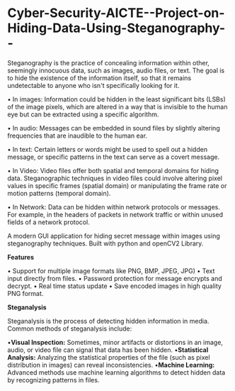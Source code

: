 # Cyber-Security-AICTE--Project-on-Hiding-Data-Using-Steganography--

Steganography is the practice of concealing information within other, seemingly innocuous data, such as images, audio files, or text. The goal is to hide the existence of the information itself, so that it remains undetectable to anyone who isn't specifically looking for it.
	
•     In images: Information could be hidden in the least significant bits (LSBs) of the image pixels, which are altered in a way that is invisible to the human eye but can be 			  extracted using a specific algorithm.

•    In audio: Messages can be embedded in sound files by slightly altering frequencies that are inaudible to the human ear.

•    In text: Certain letters or words might be used to spell out a hidden message, or specific patterns in the text can serve as a covert message.

•    In Video: Video files offer both spatial and temporal domains for hiding data. Steganographic techniques in video files could involve altering pixel values in specific frames 		 (spatial domain) or manipulating the frame rate or motion patterns (temporal domain).

•    In Network: Data can be hidden within network protocols or messages. For example, in the headers of packets in network traffic or within unused fields of a network protocol.		
		
A modern GUI application for hiding secret message within images using steganography techniques. Built with python and openCV2 Library. 

**Features**

•	Support for multiple image formats like PNG, BMP, JPEG, JPG)
•	Text input directly from files.
•	Password protection for message encrypts and decrypt.
•	Real time status update
•	Save encoded images in high quality PNG format.

**Steganalysis**

Steganalysis is the process of detecting hidden information in media. Common methods of steganalysis include:

•**Visual Inspection:** Sometimes, minor artifacts or distortions in an image, audio, or video file can signal that data has been hidden.
•**Statistical Analysis:** Analyzing the statistical properties of the file (such as pixel distribution in images) can reveal inconsistencies.
•**Machine Learning:** Advanced methods use machine learning algorithms to detect hidden data by recognizing patterns in files.


